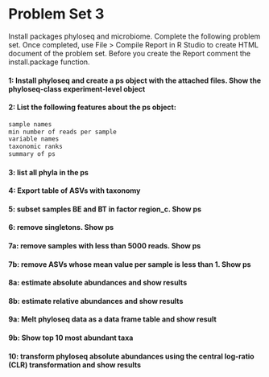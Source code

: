 # Problem Set 3
Install packages phyloseq and microbiome. Complete the following problem set. Once completed, use File > Compile Report in R Studio to create HTML document of the problem set. Before you create the Report comment the install.package function.

#### 1: Install phyloseq and create a ps object with the attached files. Show the phyloseq-class experiment-level object

#### 2: List the following features about the ps object: 
```r
sample names
min number of reads per sample
variable names
taxonomic ranks
summary of ps
```

#### 3: list all phyla in the ps 

#### 4: Export table of ASVs with taxonomy

#### 5: subset samples BE and BT in factor region_c. Show ps

#### 6: remove singletons. Show ps

#### 7a: remove samples with less than 5000 reads. Show ps

#### 7b: remove ASVs whose mean value per sample is less than 1. Show ps

#### 8a: estimate absolute abundances and show results

#### 8b: estimate relative abundances and show results

#### 9a: Melt phyloseq data as a data frame table and show result

#### 9b: Show top 10 most abundant taxa

#### 10: transform phyloseq absolute abundances using the central log-ratio (CLR) transformation and show results

